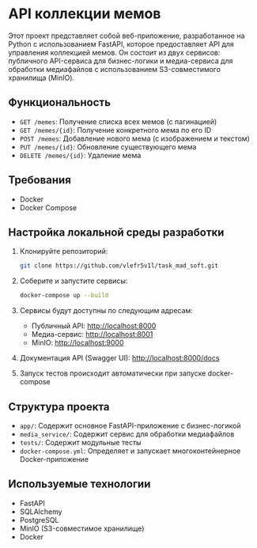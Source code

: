 # API коллекции мемов

Этот проект представляет собой веб-приложение, разработанное на Python с использованием FastAPI, которое предоставляет API для управления коллекцией мемов. Он состоит из двух сервисов: публичного API-сервиса для бизнес-логики и медиа-сервиса для обработки медиафайлов с использованием S3-совместимого хранилища (MinIO).

## Функциональность

- `GET /memes`: Получение списка всех мемов (с пагинацией)
- `GET /memes/{id}`: Получение конкретного мема по его ID
- `POST /memes`: Добавление нового мема (с изображением и текстом)
- `PUT /memes/{id}`: Обновление существующего мема
- `DELETE /memes/{id}`: Удаление мема

## Требования

- Docker
- Docker Compose

## Настройка локальной среды разработки

1. Клонируйте репозиторий:

   ```bash
   git clone https://github.com/vlefr5v1l/task_mad_soft.git
   ```

2. Соберите и запустите сервисы:

   ```bash
   docker-compose up --build
   ```

3. Сервисы будут доступны по следующим адресам:
   - Публичный API: [http://localhost:8000](http://localhost:8000)
   - Медиа-сервис: [http://localhost:8001](http://localhost:8001)
   - MinIO: [http://localhost:9000](http://localhost:9000)

4. Документация API (Swagger UI): [http://localhost:8000/docs](http://localhost:8000/docs)

5. Запуск тестов происходит автоматически при запуске docker-compose

## Структура проекта

- `app/`: Содержит основное FastAPI-приложение с бизнес-логикой
- `media_service/`: Содержит сервис для обработки медиафайлов
- `tests/`: Содержит модульные тесты
- `docker-compose.yml`: Определяет и запускает многоконтейнерное Docker-приложение

## Используемые технологии

- FastAPI
- SQLAlchemy
- PostgreSQL
- MinIO (S3-совместимое хранилище)
- Docker
